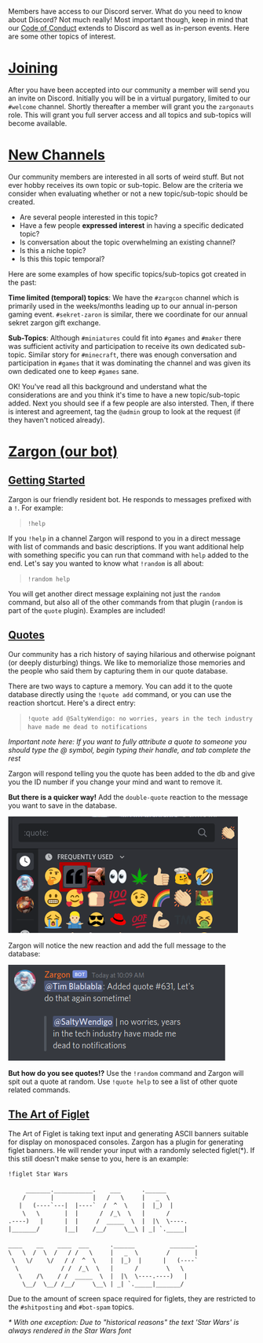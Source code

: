 Members have access to our Discord server. What do you need to know
about Discord? Not much really! Most important though, keep in mind
that our [Code of Conduct](index.html#code-of-conduct) extends to
Discord as well as in-person events. Here are some other topics of
interest.

# [Joining](#joining)

After you have been accepted into our community a member will send you
an invite on Discord. Initially you will be in a virtual purgatory,
limited to our `#welcome` channel. Shortly thereafter a member will
grant you the `zargonauts` role. This will grant you full server
access and all topics and sub-topics will become available.

# [New Channels](#new-channels)

Our community members are interested in all sorts of weird stuff. But
not ever hobby receives its own topic or sub-topic. Below are the
criteria we consider when evaluating whether or not a new
topic/sub-topic should be created.

- Are several people interested in this topic?
- Have a few people **expressed interest** in having a specific dedicated topic?
- Is conversation about the topic overwhelming an existing channel?
- Is this a niche topic?
- Is this this topic temporal?

Here are some examples of how specific topics/sub-topics got created
in the past:

**Time limited (temporal) topics**: We have the `#zargcon` channel
  which is primarily used in the weeks/months leading up to our annual
  in-person gaming event. `#sekret-zaron` is similar, there we
  coordinate for our annual sekret zargon gift exchange.

**Sub-Topics**: Although `#miniatures` could fit into `#games` and
  `#maker` there was sufficient activity and participation to receive
  its own dedicated sub-topic. Similar story for `#minecraft`, there
  was enough conversation and participation in `#games` that it was
  dominating the channel and was given its own dedicated one to keep
  `#games` sane.


OK! You've read all this background and understand what the
considerations are and you think it's time to have a new
topic/sub-topic added. Next you should see if a few people are also
intersted. Then, if there is interest and agreement, tag the `@admin`
group to look at the request (if they haven't noticed already).

# [Zargon (our bot)](#zargon)

## [Getting Started](#zargon-getting-started)

Zargon is our friendly resident bot. He responds to messages prefixed
with a `!`. For example:

> `!help`

If you `!help` in a channel Zargon will respond to you in a direct
message with list of commands and basic descriptions. If you want
additional help with something specific you can run that command with
`help` added to the end. Let's say you wanted to know what `!random`
is all about:

> `!random help`

You will get another direct message explaining not just the `random`
command, but also all of the other commands from that plugin (`random`
is part of the `quote` plugin). Examples are included!

## [Quotes](#zargon-quotes)

Our community has a rich history of saying hilarious and otherwise
poignant (or deeply disturbing) things. We like to memorialize those
memories and the people who said them by capturing them in our quote
database.


There are two ways to capture a memory. You can add it to the quote
database directly using the `!quote add` command, or you can use the
reaction shortcut. Here's a direct entry:

> `!quote add @SaltyWendigo: no worries, years in the tech industry have made me dead to notifications`

_Important note here: If you want to fully attribute a quote to someone you should type the @ symbol, begin typing their handle, and tab complete the rest_

Zargon will respond telling you the quote has been added to the db and
give you the ID number if you change your mind and want to remove it.

**But there is a quicker way!** Add the `double-quote` reaction to the
message you want to save in the database.

![Double-quote reaction in red square](images/quote-reaction.png "Double-quote reaction")

Zargon will notice the new reaction and add the full message to the
database:

![Quote added success response](images/quote-added.png "Quote added success")

**But how do you see quotes!?** Use the `!random` command and Zargon
  will spit out a quote at random. Use `!quote help` to see a list of
  other quote related commands.

## [The Art of Figlet](#zargon-figlet)

The Art of Figlet is taking text input and generating ASCII banners
suitable for display on monospaced consoles. Zargon has a plugin for
generating figlet banners. He will render your input with a randomly
selected figlet(*). If this still doesn't make sense to you, here is
an example:

```
!figlet Star Wars

     _______.___________.    ___      .______      
    /       |           |   /   \     |   _  \     
   |   (----`---|  |----`  /  ^  \    |  |_)  |    
    \   \       |  |      /  /_\  \   |      /     
.----)   |      |  |     /  _____  \  |  |\  \----.
|_______/       |__|    /__/     \__\ | _| `._____|
                                                   
____    __    ____  ___      .______          _______.
\   \  /  \  /   / /   \     |   _  \        /       |
 \   \/    \/   / /  ^  \    |  |_)  |      |   (----`
  \            / /  /_\  \   |      /        \   \    
   \    /\    / /  _____  \  |  |\  \----.----)   |   
    \__/  \__/ /__/     \__\ | _| `._____|_______/    
```

Due to the amount of screen space required for figlets, they are
restricted to the `#shitposting` and `#bot-spam` topics.

_* With one exception: Due to "historical reasons" the text 'Star Wars' is always rendered in the Star Wars font_
